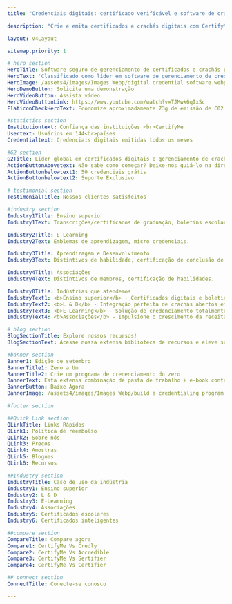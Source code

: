 ```yaml
---
title: "Credenciais digitais: certificado verificável e software de crachá"

description: "Crie e emita certificados e crachás digitais com CertifyMe e tenha certeza de que possui a tecnologia mais fácil e o melhor suporte do setor."

layout: V4Layout

sitemap.priority: 1

# hero section 
HeroTitle: Software seguro de gerenciamento de certificados e crachás para programas de aprendizagem
HeroText: 'Classificado como líder em software de gerenciamento de credenciais digitais na indústria educacional - G2, TrustRadius, Capterra' 
HeroImage: /assets4/images/Images Webp/digital credential software.webp
HeroDemoButton: Solicite uma demonstração
HeroVideoButton: Assista vídeo
HeroVideoButtonLink: https://www.youtube.com/watch?v=TJMwk6qIxSc
FlaticonCheckHeroText: Economize aproximadamente 73g de emissão de C02 por credencial usando os selos verificáveis ​​da CertifyMe.

#statictics section
Institutiontext: Confiança das instituições <br>CertifyMe
Usertext: Usuários em 144<br>países
Credentialtext: Credenciais digitais emitidas todos os meses

#G2 section
G2Title: Líder global em certificados digitais e gerenciamento de crachás
ActionButtonAbovetext: Não sabe como começar? Deixe-nos guiá-lo na direção certa!
ActionButtonbelowtext1: 50 credenciais grátis
ActionButtonbelowtext2: Suporte Exclusivo

# testimonial section
TestimonialTitle: Nossos clientes satisfeitos

#industry section
Industry1Title: Ensino superior
Industry1Text: Transcrições/certificados de graduação, boletins escolares.

Industry2Title: E-Learning
Industry2Text: Emblemas de aprendizagem, micro credenciais.

Industry3Title: Aprendizagem e Desenvolvimento
Industry3Text: Distintivos de habilidade, certificação de conclusão de curso.

Industry4Title: Associações
Industry4Text: Distintivos de membros, certificação de habilidades.

Industry0Title: Indústrias que atendemos
IndustryText1: <b>Ensino superior</b> - Certificados digitais e boletins seguros, portáteis e personalizados para impulsionar o envolvimento dos alunos.
IndustryText2: <b>L & D</b> - Integração perfeita de crachás abertos em programas de treinamento corporativo para melhores resultados de negócios.
IndustryText3: <b>E-Learning</b> - Solução de credenciamento totalmente de marca para plataformas de aprendizagem para aumentar o reconhecimento da marca e as taxas de conclusão de cursos.
IndustryText4: <b>Associações</b> - Impulsione o crescimento da receita e atraia membros organicamente com crachás e certificados digitais.

# blog section
BlogSectionTitle: Explore nossos recursos!
BlogSectionText: Acesse nossa extensa biblioteca de recursos e eleve sua jornada de credenciais digitais.

#banner section
Banner1: Edição de setembro
BannerTitle1: Zero a Um
BannerTitle2: Crie um programa de credenciamento do zero
BannerText: Esta extensa combinação de pasta de trabalho + e-book contém tudo que você precisa para construir um programa de credenciamento do zero.
BannerButton: Baixe Agora
BannerImage: /assets4/images/Images Webp/build a credentialing program.webp

#footer section

##Quick Link section
QLinkTitle: Links Rápidos
QLink1: Politica de reembolso
QLink2: Sobre nós
QLink3: Preços
QLink4: Amostras
QLink5: Blogues
QLink6: Recursos

##Industry section
IndustryTitle: Caso de uso da indústria
Industry1: Ensino superior
Industry2: L & D
Industry3: E-Learning
Industry4: Associações
Industry5: Certificados escolares
Industry6: Certificados inteligentes

##compare section
CompareTitle: Compare agora
Compare1: CertifyMe Vs Credly
Compare2: CertifyMe Vs Accredible
Compare3: CertifyMe Vs Sertifier
Compare4: CertifyMe Vs Certifier

## connect section
ConnectTitle: Conecte-se conosco

---
```

